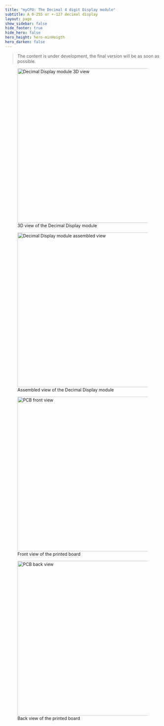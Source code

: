 ```yaml
---
title: "myCPU: The Decimal 4 digit Display module"
subtitle: A 0-255 or +-127 decimal display
layout: page
show_sidebar: false
hide_footer: true
hide_hero: false
hero_height: hero-minHeigth
hero_darken: false
---
```

> The content is under development, the final version will be as soon as possible.

<figure class="center">
    <img src="{{ site.baseurl }}/img/mycpu/modules/display/displayAT28C64_3dview_min.png" alt="Decimal Display module 3D view" title="3D view of the Decimal Display module" width="500px">
    <figcaption>3D view of the Decimal Display module</figcaption>
</figure>
<figure class="center">
    <img src="{{ site.baseurl }}/img/mycpu/modules/display/displayAT28C64_assembled_min.png" alt="Decimal Display module assembled view" title="Assembled view of the Decimal Display module" width="500px">
    <figcaption>Assembled view of the Decimal Display module</figcaption>
</figure>
<figure class="center">
    <img src="{{ site.baseurl }}/img/mycpu/modules/display/displayAT28C64_clear_front_min.png" alt="PCB front view" title="Front view of the printed board" width="500px">
    <figcaption>Front view of the printed board</figcaption>
</figure>
<figure class="center">
    <img src="{{ site.baseurl }}/img/mycpu/modules/display/displayAT28C64_clear_back_min.png" alt="PCB back view" title="Back view of the printed board" width="500px">
    <figcaption>Back view of the printed board</figcaption>
</figure>

